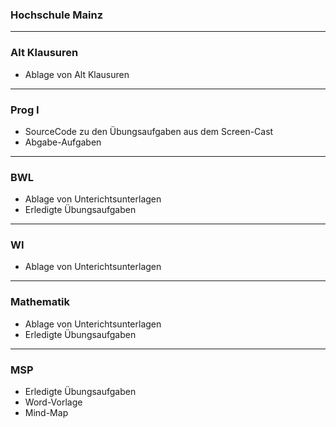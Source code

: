 ### **Hochschule Mainz**
---

### Alt Klausuren
- Ablage von Alt Klausuren
---

### Prog I
- SourceCode zu den Übungsaufgaben aus dem Screen-Cast
- Abgabe-Aufgaben
---

### BWL
- Ablage von Unterichtsunterlagen
- Erledigte Übungsaufgaben
---

### WI
- Ablage von Unterichtsunterlagen
---

### Mathematik
- Ablage von Unterichtsunterlagen
- Erledigte Übungsaufgaben
---

### MSP
- Erledigte Übungsaufgaben
- Word-Vorlage
- Mind-Map